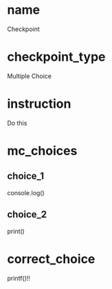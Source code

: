 # name
Checkpoint   

# checkpoint_type
Multiple Choice

# instruction
Do this    

# mc_choices

## choice_1
console.log()

## choice_2
print()

# correct_choice
printf()!!